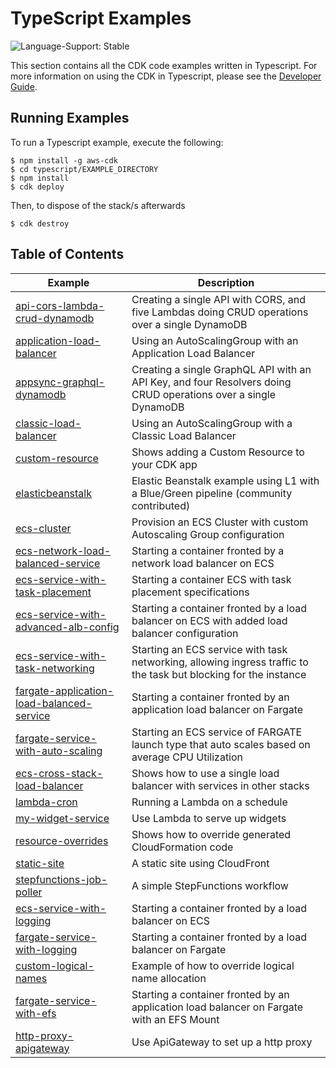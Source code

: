 # TypeScript Examples

![Language-Support: Stable](https://img.shields.io/badge/language--support-stable-success.svg?style=for-the-badge)

This section contains all the CDK code examples written in Typescript. For more information on using the CDK in Typescript, please see the [Developer Guide](https://docs.aws.amazon.com/cdk/latest/guide/work-with-cdk-typescript.html).

## Running Examples

To run a Typescript example, execute the following:

```
$ npm install -g aws-cdk
$ cd typescript/EXAMPLE_DIRECTORY
$ npm install
$ cdk deploy
```

Then, to dispose of the stack/s afterwards

```
$ cdk destroy
```

## Table of Contents

| Example                                                                                                                                                            | Description                                                                                                      |
| ------------------------------------------------------------------------------------------------------------------------------------------------------------------ | ---------------------------------------------------------------------------------------------------------------- |
| [api-cors-lambda-crud-dynamodb](https://github.com/aws-samples/aws-cdk-examples/tree/master/typescript/api-cors-lambda-crud-dynamodb/)                             | Creating a single API with CORS, and five Lambdas doing CRUD operations over a single DynamoDB                   |
| [application-load-balancer](https://github.com/aws-samples/aws-cdk-examples/tree/master/typescript/application-load-balancer/)                                     | Using an AutoScalingGroup with an Application Load Balancer                                                      |
| [appsync-graphql-dynamodb](https://github.com/aws-samples/aws-cdk-examples/tree/master/typescript/appsync-graphql-dynamodb/)                                       | Creating a single GraphQL API with an API Key, and four Resolvers doing CRUD operations over a single DynamoDB   |
| [classic-load-balancer](https://github.com/aws-samples/aws-cdk-examples/tree/master/typescript/classic-load-balancer/)                                             | Using an AutoScalingGroup with a Classic Load Balancer                                                           |
| [custom-resource](https://github.com/aws-samples/aws-cdk-examples/tree/master/typescript/custom-resource/)                                                         | Shows adding a Custom Resource to your CDK app                                                                   |
| [elasticbeanstalk](https://github.com/aws-samples/aws-cdk-examples/tree/master/typescript/elasticbeanstalk/)                                                       | Elastic Beanstalk example using L1 with a Blue/Green pipeline (community contributed)                            |
| [ecs-cluster](https://github.com/aws-samples/aws-cdk-examples/tree/master/typescript/ecs/cluster/)                                                                 | Provision an ECS Cluster with custom Autoscaling Group configuration                                             |
| [ecs-network-load-balanced-service](https://github.com/aws-samples/aws-cdk-examples/tree/master/typescript/ecs/ecs-network-load-balanced-service/)                 | Starting a container fronted by a network load balancer on ECS                                                   |
| [ecs-service-with-task-placement](https://github.com/aws-samples/aws-cdk-examples/tree/master/typescript/ecs/ecs-service-with-task-placement/)                     | Starting a container ECS with task placement specifications                                                      |
| [ecs-service-with-advanced-alb-config](https://github.com/aws-samples/aws-cdk-examples/tree/master/typescript/ecs/ecs-service-with-advanced-alb-config/)           | Starting a container fronted by a load balancer on ECS with added load balancer configuration                    |
| [ecs-service-with-task-networking](https://github.com/aws-samples/aws-cdk-examples/tree/master/typescript/ecs/ecs-service-with-task-networking/)                   | Starting an ECS service with task networking, allowing ingress traffic to the task but blocking for the instance |
| [fargate-application-load-balanced-service](https://github.com/aws-samples/aws-cdk-examples/tree/master/typescript/ecs/fargate-application-load-balanced-service/) | Starting a container fronted by an application load balancer on Fargate                                          |
| [fargate-service-with-auto-scaling](https://github.com/aws-samples/aws-cdk-examples/tree/master/typescript/ecs/fargate-service-with-auto-scaling/)                 | Starting an ECS service of FARGATE launch type that auto scales based on average CPU Utilization                 |
| [ecs-cross-stack-load-balancer](https://github.com/aws-samples/aws-cdk-examples/tree/master/typescript/ecs/cross-stack-load-balancer/)                             | Shows how to use a single load balancer with services in other stacks                                            |
| [lambda-cron](https://github.com/aws-samples/aws-cdk-examples/tree/master/typescript/lambda-cron/)                                                                 | Running a Lambda on a schedule                                                                                   |
| [my-widget-service](https://github.com/aws-samples/aws-cdk-examples/tree/master/typescript/my-widget-service/)                                                     | Use Lambda to serve up widgets                                                                                   |
| [resource-overrides](https://github.com/aws-samples/aws-cdk-examples/tree/master/typescript/resource-overrides/)                                                   | Shows how to override generated CloudFormation code                                                              |
| [static-site](https://github.com/aws-samples/aws-cdk-examples/tree/master/typescript/static-site/)                                                                 | A static site using CloudFront                                                                                   |
| [stepfunctions-job-poller](https://github.com/aws-samples/aws-cdk-examples/tree/master/typescript/stepfunctions-job-poller/)                                       | A simple StepFunctions workflow                                                                                  |
| [ecs-service-with-logging](https://github.com/aws-samples/aws-cdk-examples/tree/master/typescript/ecs/ecs-service-with-logging/)                                   | Starting a container fronted by a load balancer on ECS                                                           |
| [fargate-service-with-logging](https://github.com/aws-samples/aws-cdk-examples/tree/master/typescript/ecs/fargate-service-with-logging/)                           | Starting a container fronted by a load balancer on Fargate                                                       |
| [custom-logical-names](https://github.com/aws-samples/aws-cdk-examples/tree/master/typescript/custom-logical-names/)                                               | Example of how to override logical name allocation                                                               |
| [fargate-service-with-efs](https://github.com/aws-samples/aws-cdk-examples/tree/master/typescript/ecs/fargate-service-with-efs/)                                   | Starting a container fronted by an application load balancer on Fargate with an EFS Mount                        |
| [http-proxy-apigateway](https://github.com/aws-samples/aws-cdk-examples/tree/master/typescript/http-proxy-apigateway/)                                             | Use ApiGateway to set up a http proxy                                                                            |
